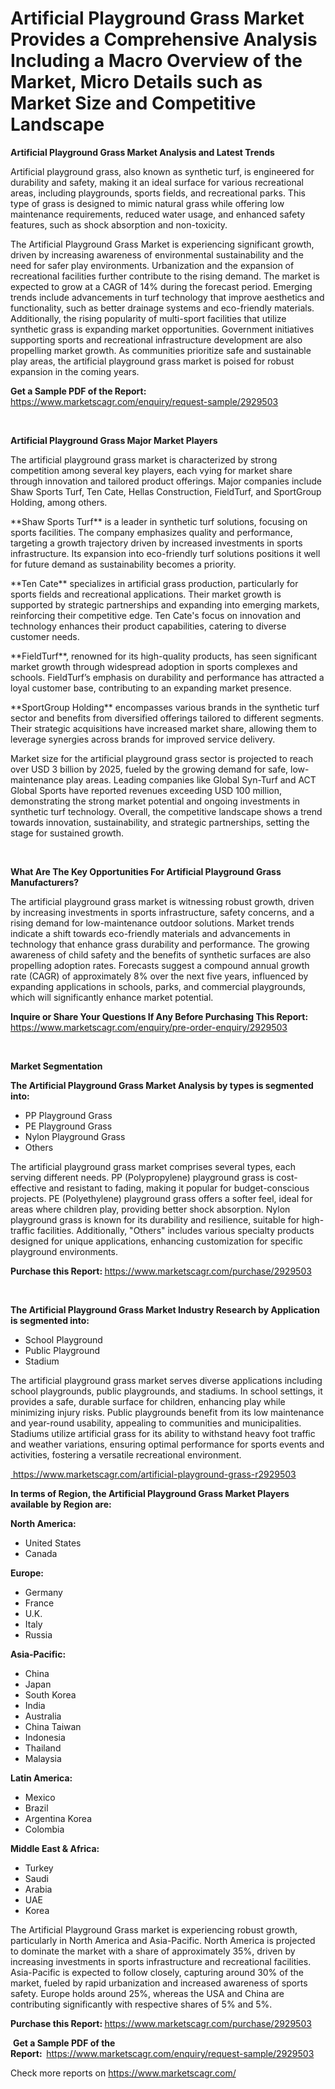 <p><h1>Artificial Playground Grass Market Provides a Comprehensive Analysis Including a Macro Overview of the Market, Micro Details such as Market Size and Competitive Landscape</h1></p><p><strong>Artificial Playground Grass Market Analysis and Latest Trends</strong></p>
<p><p>Artificial playground grass, also known as synthetic turf, is engineered for durability and safety, making it an ideal surface for various recreational areas, including playgrounds, sports fields, and recreational parks. This type of grass is designed to mimic natural grass while offering low maintenance requirements, reduced water usage, and enhanced safety features, such as shock absorption and non-toxicity.</p><p>The Artificial Playground Grass Market is experiencing significant growth, driven by increasing awareness of environmental sustainability and the need for safer play environments. Urbanization and the expansion of recreational facilities further contribute to the rising demand. The market is expected to grow at a CAGR of 14% during the forecast period. Emerging trends include advancements in turf technology that improve aesthetics and functionality, such as better drainage systems and eco-friendly materials. Additionally, the rising popularity of multi-sport facilities that utilize synthetic grass is expanding market opportunities. Government initiatives supporting sports and recreational infrastructure development are also propelling market growth. As communities prioritize safe and sustainable play areas, the artificial playground grass market is poised for robust expansion in the coming years.</p></p>
<p><strong>Get a Sample PDF of the Report:&nbsp;</strong> <a href="https://www.marketscagr.com/enquiry/request-sample/2929503?utm_campaign=2383&utm_medium=2&utm_source=Github&utm_content=ia&utm_term=12032025&utm_id=artificial-playground-grass">https://www.marketscagr.com/enquiry/request-sample/2929503</a></p>
<p>&nbsp;</p>
<p><strong>Artificial Playground Grass Major Market Players</strong></p>
<p><p>The artificial playground grass market is characterized by strong competition among several key players, each vying for market share through innovation and tailored product offerings. Major companies include Shaw Sports Turf, Ten Cate, Hellas Construction, FieldTurf, and SportGroup Holding, among others.</p><p>**Shaw Sports Turf** is a leader in synthetic turf solutions, focusing on sports facilities. The company emphasizes quality and performance, targeting a growth trajectory driven by increased investments in sports infrastructure. Its expansion into eco-friendly turf solutions positions it well for future demand as sustainability becomes a priority.</p><p>**Ten Cate** specializes in artificial grass production, particularly for sports fields and recreational applications. Their market growth is supported by strategic partnerships and expanding into emerging markets, reinforcing their competitive edge. Ten Cate's focus on innovation and technology enhances their product capabilities, catering to diverse customer needs.</p><p>**FieldTurf**, renowned for its high-quality products, has seen significant market growth through widespread adoption in sports complexes and schools. FieldTurf’s emphasis on durability and performance has attracted a loyal customer base, contributing to an expanding market presence.</p><p>**SportGroup Holding** encompasses various brands in the synthetic turf sector and benefits from diversified offerings tailored to different segments. Their strategic acquisitions have increased market share, allowing them to leverage synergies across brands for improved service delivery.</p><p>Market size for the artificial playground grass sector is projected to reach over USD 3 billion by 2025, fueled by the growing demand for safe, low-maintenance play areas. Leading companies like Global Syn-Turf and ACT Global Sports have reported revenues exceeding USD 100 million, demonstrating the strong market potential and ongoing investments in synthetic turf technology. Overall, the competitive landscape shows a trend towards innovation, sustainability, and strategic partnerships, setting the stage for sustained growth.</p></p>
<p>&nbsp;</p>
<p><strong>What Are The Key Opportunities For Artificial Playground Grass Manufacturers?</strong></p>
<p><p>The artificial playground grass market is witnessing robust growth, driven by increasing investments in sports infrastructure, safety concerns, and a rising demand for low-maintenance outdoor solutions. Market trends indicate a shift towards eco-friendly materials and advancements in technology that enhance grass durability and performance. The growing awareness of child safety and the benefits of synthetic surfaces are also propelling adoption rates. Forecasts suggest a compound annual growth rate (CAGR) of approximately 8% over the next five years, influenced by expanding applications in schools, parks, and commercial playgrounds, which will significantly enhance market potential.</p></p>
<p><strong>Inquire or Share Your Questions If Any Before Purchasing This Report:</strong> <a href="https://www.marketscagr.com/enquiry/pre-order-enquiry/2929503?utm_campaign=2383&utm_medium=2&utm_source=Github&utm_content=ia&utm_term=12032025&utm_id=artificial-playground-grass">https://www.marketscagr.com/enquiry/pre-order-enquiry/2929503</a></p>
<p>&nbsp;</p>
<p><strong>Market Segmentation</strong></p>
<p><strong>The Artificial Playground Grass Market Analysis by types is segmented into:</strong></p>
<p><ul><li>PP Playground Grass</li><li>PE Playground Grass</li><li>Nylon Playground Grass</li><li>Others</li></ul></p>
<p><p>The artificial playground grass market comprises several types, each serving different needs. PP (Polypropylene) playground grass is cost-effective and resistant to fading, making it popular for budget-conscious projects. PE (Polyethylene) playground grass offers a softer feel, ideal for areas where children play, providing better shock absorption. Nylon playground grass is known for its durability and resilience, suitable for high-traffic facilities. Additionally, "Others" includes various specialty products designed for unique applications, enhancing customization for specific playground environments.</p></p>
<p><strong>Purchase this Report:&nbsp;</strong><a href="https://www.marketscagr.com/purchase/2929503?utm_campaign=2383&utm_medium=2&utm_source=Github&utm_content=ia&utm_term=12032025&utm_id=artificial-playground-grass">https://www.marketscagr.com/purchase/2929503</a></p>
<p>&nbsp;</p>
<p><strong>The Artificial Playground Grass Market Industry Research by Application is segmented into:</strong></p>
<p><ul><li>School Playground</li><li>Public Playground</li><li>Stadium</li></ul></p>
<p><p>The artificial playground grass market serves diverse applications including school playgrounds, public playgrounds, and stadiums. In school settings, it provides a safe, durable surface for children, enhancing play while minimizing injury risks. Public playgrounds benefit from its low maintenance and year-round usability, appealing to communities and municipalities. Stadiums utilize artificial grass for its ability to withstand heavy foot traffic and weather variations, ensuring optimal performance for sports events and activities, fostering a versatile recreational environment.</p></p>
<p><a href="https://www.marketscagr.com/artificial-playground-grass-r2929503?utm_campaign=2383&utm_medium=2&utm_source=Github&utm_content=ia&utm_term=12032025&utm_id=artificial-playground-grass">&nbsp;https://www.marketscagr.com/artificial-playground-grass-r2929503</a></p>
<p><strong>In terms of Region, the Artificial Playground Grass Market Players available by Region are:</strong></p>
<p>
    <p> <strong> North America: </strong>
        <ul>
            <li>United States</li>
            <li>Canada</li>
        </ul>
        </p> 
    <p> <strong> Europe: </strong>
        <ul>
            <li>Germany</li>
            <li>France</li>
            <li>U.K.</li>
            <li>Italy</li>
            <li>Russia</li>
        </ul>
        </p> 
    <p> <strong> Asia-Pacific: </strong>
        <ul>
            <li>China</li>
            <li>Japan</li>
            <li>South Korea</li>
            <li>India</li>
            <li>Australia</li>
            <li>China Taiwan</li>
            <li>Indonesia</li>
            <li>Thailand</li>
            <li>Malaysia</li>
        </ul>
        </p> 
    <p> <strong> Latin America: </strong>
        <ul>
            <li>Mexico</li>
            <li>Brazil</li>
            <li>Argentina Korea</li>
            <li>Colombia</li>
        </ul>
        </p> 
    <p> <strong> Middle East & Africa: </strong>
        <ul>
            <li>Turkey</li>
            <li>Saudi</li>
            <li>Arabia</li>
            <li>UAE</li>
            <li>Korea</li>
        </ul>
    </p>
    </p>
<p><p>The Artificial Playground Grass market is experiencing robust growth, particularly in North America and Asia-Pacific. North America is projected to dominate the market with a share of approximately 35%, driven by increasing investments in sports infrastructure and recreational facilities. Asia-Pacific is expected to follow closely, capturing around 30% of the market, fueled by rapid urbanization and increased awareness of sports safety. Europe holds around 25%, whereas the USA and China are contributing significantly with respective shares of 5% and 5%.</p></p>
<p><strong>Purchase this Report: </strong><a href="https://www.marketscagr.com/purchase/2929503?utm_campaign=2383&utm_medium=2&utm_source=Github&utm_content=ia&utm_term=12032025&utm_id=artificial-playground-grass">https://www.marketscagr.com/purchase/2929503</a></p>
<p>&nbsp;<strong>Get a Sample PDF of the Report:&nbsp;&nbsp;</strong><a href="https://www.marketscagr.com/enquiry/request-sample/2929503?utm_campaign=2383&utm_medium=2&utm_source=Github&utm_content=ia&utm_term=12032025&utm_id=artificial-playground-grass">https://www.marketscagr.com/enquiry/request-sample/2929503</a></p>
<p><strong></strong></p>
<p>Check more reports on <a href="https://www.marketscagr.com/?utm_campaign=2383&utm_medium=2&utm_source=Github&utm_content=ia&utm_term=12032025&utm_id=artificial-playground-grass">https://www.marketscagr.com/</a></p>